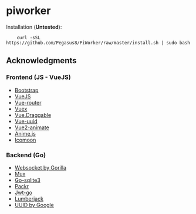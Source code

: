 # piworker

Installation (**Untested**):
```
    curl -sSL https://github.com/Pegasus8/PiWorker/raw/master/install.sh | sudo bash
```

## Acknowledgments
### Frontend (JS - VueJS)
* [Bootstrap](https://getbootstrap.com)
* [VueJS](https://vuejs.org/)
* [Vue-router](https://router.vuejs.org/)
* [Vuex](https://vuex.vuejs.org/)
* [Vue.Draggable](https://github.com/SortableJS/Vue.Draggable)
* [Vue-uuid](https://github.com/VitorLuizC/vue-uuid)
* [Vue2-animate](https://github.com/asika32764/vue2-animate)
* [Anime.js](https://animejs.com/)
* [Icomoon](https://icomoon.io/)

### Backend (Go)
* [Websocket by Gorilla](https://github.com/gorilla/websocket)
* [Mux](https://github.com/gorilla/mux)
* [Go-sqlite3](https://github.com/mattn/go-sqlite3)
* [Packr](https://github.com/gobuffalo/packr/v2)
* [Jwt-go](https://github.com/dgrijalva/jwt-go)
* [Lumberjack](https://github.com/natefinch/lumberjack)
* [UUID by Google](https://github.com/google/uuid)